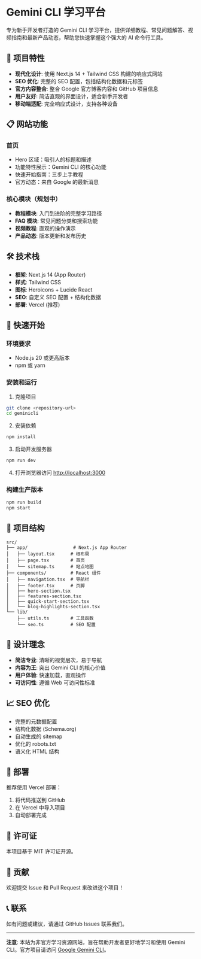 # Gemini CLI 学习平台

专为新手开发者打造的 Gemini CLI 学习平台，提供详细教程、常见问题解答、视频指南和最新产品动态，帮助您快速掌握这个强大的 AI 命令行工具。

## 🚀 项目特性

- **现代化设计**: 使用 Next.js 14 + Tailwind CSS 构建的响应式网站
- **SEO 优化**: 完整的 SEO 配置，包括结构化数据和元标签
- **官方内容整合**: 整合 Google 官方博客内容和 GitHub 项目信息
- **用户友好**: 简洁直观的界面设计，适合新手开发者
- **移动端适配**: 完全响应式设计，支持各种设备

## 📋 网站功能

### 首页
- Hero 区域：吸引人的标题和描述
- 功能特性展示：Gemini CLI 的核心功能
- 快速开始指南：三步上手教程
- 官方动态：来自 Google 的最新消息

### 核心模块（规划中）
- **教程模块**: 入门到进阶的完整学习路径
- **FAQ 模块**: 常见问题分类和搜索功能
- **视频教程**: 直观的操作演示
- **产品动态**: 版本更新和发布历史

## 🛠️ 技术栈

- **框架**: Next.js 14 (App Router)
- **样式**: Tailwind CSS
- **图标**: Heroicons + Lucide React
- **SEO**: 自定义 SEO 配置 + 结构化数据
- **部署**: Vercel (推荐)

## 🚀 快速开始

### 环境要求
- Node.js 20 或更高版本
- npm 或 yarn

### 安装和运行

1. 克隆项目
```bash
git clone <repository-url>
cd geminicli
```

2. 安装依赖
```bash
npm install
```

3. 启动开发服务器
```bash
npm run dev
```

4. 打开浏览器访问 [http://localhost:3000](http://localhost:3000)

### 构建生产版本
```bash
npm run build
npm start
```

## 📁 项目结构

```
src/
├── app/                 # Next.js App Router
│   ├── layout.tsx      # 根布局
│   ├── page.tsx        # 首页
│   └── sitemap.ts      # 站点地图
├── components/         # React 组件
│   ├── navigation.tsx  # 导航栏
│   ├── footer.tsx      # 页脚
│   ├── hero-section.tsx
│   ├── features-section.tsx
│   ├── quick-start-section.tsx
│   └── blog-highlights-section.tsx
└── lib/
    ├── utils.ts        # 工具函数
    └── seo.ts          # SEO 配置
```

## 🎨 设计理念

- **简洁专业**: 清晰的视觉层次，易于导航
- **内容为王**: 突出 Gemini CLI 的核心价值
- **用户体验**: 快速加载，直观操作
- **可访问性**: 遵循 Web 可访问性标准

## 📈 SEO 优化

- 完整的元数据配置
- 结构化数据 (Schema.org)
- 自动生成的 sitemap
- 优化的 robots.txt
- 语义化 HTML 结构

## 🚀 部署

推荐使用 Vercel 部署：

1. 将代码推送到 GitHub
2. 在 Vercel 中导入项目
3. 自动部署完成

## 📝 许可证

本项目基于 MIT 许可证开源。

## 🤝 贡献

欢迎提交 Issue 和 Pull Request 来改进这个项目！

## 📞 联系

如有问题或建议，请通过 GitHub Issues 联系我们。

---

**注意**: 本站为非官方学习资源网站，旨在帮助开发者更好地学习和使用 Gemini CLI。官方项目请访问 [Google Gemini CLI](https://github.com/google-gemini/gemini-cli)。

